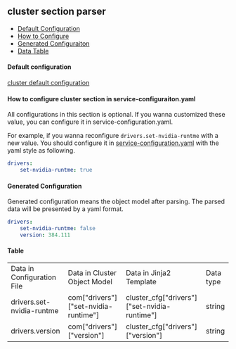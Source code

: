 ## cluster section parser 

- [Default Configuration](#D_Config)
- [How to Configure](#HT_Config)
- [Generated Configuraiton](#G_Config)
- [Data Table](#T_config)



#### Default configuration <a name="D_Config"></a>

[cluster default configuration](drivers.yaml)

#### How to configure cluster section in service-configuraiton.yaml <a name="HT_Config"></a>

All configurations in this section is optional. If you wanna customized these value, you can configure it in service-configuration.yaml.

For example, if you wanna reconfigure ```drivers.set-nvidia-runtme``` with a new value. You should configure it in [service-configuration.yaml](../../../examples/cluster-configuration/services-configuration.yaml) with the yaml style as following.
```yaml
drivers:
    set-nvidia-runtme: true
```

#### Generated Configuration <a name="G_Config"></a>

Generated configuration means the object model after parsing. The parsed data will be presented by a yaml format.
```yaml
drivers:
    set-nvidia-runtme: false
    version: 384.111
```




#### Table <a name="T_Config"></a>

<table>
<tr>
    <td>Data in Configuration File</td>
    <td>Data in Cluster Object Model</td>
    <td>Data in Jinja2 Template</td>
    <td>Data type</td>
</tr>
<tr>
    <td>drivers.set-nvidia-runtme</td>
    <td>com["drivers"]["set-nvidia-runtime"]</td>
    <td>cluster_cfg["drivers"]["set-nvidia-runtime"]</td>
    <td>string</td>
</tr>
<tr>
    <td>drivers.version</td>
    <td>com["drivers"]["version"]</td>
    <td>cluster_cfg["drivers"]["version"]</td>
    <td>string</td>
</tr>
</table>




